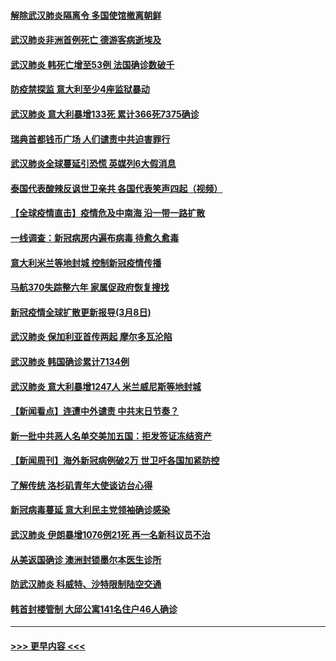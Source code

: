 #### [解除武汉肺炎隔离令 多国使馆撤离朝鲜](../pages/prog202/a102795296.md?t=03091632) 
#### [武汉肺炎非洲首例死亡 德游客病逝埃及](../pages/prog202/a102795189.md?t=03091632) 
#### [武汉肺炎 韩死亡增至53例 法国确诊数破千](../pages/prog202/a102795174.md?t=03091632) 
#### [防疫禁探监 意大利至少4座监狱暴动](../pages/prog202/a102795143.md?t=03091632) 
#### [武汉肺炎 意大利暴增133死 累计366死7375确诊](../pages/prog202/a102795127.md?t=03091632) 
#### [瑞典首都钱币广场 人们谴责中共迫害罪行](../pages/prog202/a102795131.md?t=03091632) 
#### [武汉肺炎全球蔓延引恐慌 英媒列6大假消息](../pages/prog202/a102794910.md?t=03091632) 
#### [泰国代表酸辣反讽世卫亲共 各国代表笑声四起（视频）](../pages/prog202/a102795051.md?t=03091632) 
#### [【全球疫情直击】疫情危及中南海 沿一带一路扩散](../pages/prog202/a102794985.md?t=03091632) 
#### [一线调查：新冠病房内遍布病毒 待愈久愈毒](../pages/prog202/a102794885.md?t=03091632) 
#### [意大利米兰等地封城 控制新冠疫情传播](../pages/prog202/a102794919.md?t=03091632) 
#### [马航370失踪整六年 家属促政府恢复搜找](../pages/prog202/a102794906.md?t=03091632) 
#### [新冠疫情全球扩散更新报导(3月8日)](../pages/prog202/a102794904.md?t=03091632) 
#### [武汉肺炎 保加利亚首传两起 摩尔多瓦沦陷](../pages/prog202/a102794845.md?t=03091632) 
#### [武汉肺炎 韩国确诊累计7134例](../pages/prog202/a102794726.md?t=03091632) 
#### [武汉肺炎 意大利暴增1247人 米兰威尼斯等地封城](../pages/prog202/a102794689.md?t=03091632) 
#### [【新闻看点】连遭中外谴责 中共末日节奏？](../pages/prog202/a102794677.md?t=03091632) 
#### [新一批中共恶人名单交美加五国：拒发签证冻结资产](../pages/prog202/a102794665.md?t=03091632) 
#### [【新闻周刊】海外新冠病例破2万 世卫吁各国加紧防控](../pages/prog202/a102794613.md?t=03091632) 
#### [了解传统 洛杉矶青年大使谈访台心得](../pages/prog202/a102794378.md?t=03091632) 
#### [新冠病毒蔓延 意大利民主党领袖确诊感染](../pages/prog202/a102794368.md?t=03091632) 
#### [武汉肺炎 伊朗暴增1076例21死 再一名新科议员不治](../pages/prog202/a102794260.md?t=03091632) 
#### [从美返国确诊 澳洲封锁墨尔本医生诊所](../pages/prog202/a102794086.md?t=03091632) 
#### [防武汉肺炎 科威特、沙特限制陆空交通](../pages/prog202/a102793875.md?t=03091632) 
#### [韩首封楼管制 大邱公寓141名住户46人确诊](../pages/prog202/a102793841.md?t=03091632) 

----
#### [ >>> 更早内容 <<< ](../indexes/prog202-earlier.md)
